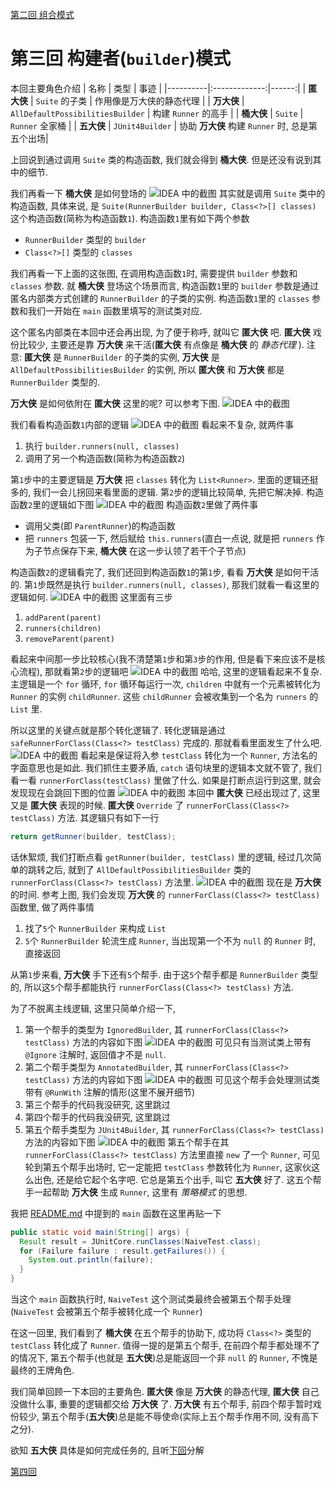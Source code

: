 [第二回 组合模式](chap2.md)
# 第三回 构建者(`builder`)模式

本回主要角色介绍
| 名称   |      类型      |  事迹 |
|----------|:-------------:|------:|
| **匿大侠** |  `Suite` 的子类 | 作用像是万大侠的静态代理 |
| **万大侠** |  `AllDefaultPossibilitiesBuilder`   | 构建 `Runner` 的高手 |
| **桶大侠** |  `Suite`   | `Runner` 全家桶 |
| **五大侠** |  `JUnit4Builder`   | 协助 **万大侠** 构建 `Runner` 时, 总是第五个出场|



上回说到通过调用 `Suite` 类的构造函数, 
我们就会得到 **桶大侠**.
但是还没有说到其中的细节.

我们再看一下 **桶大侠** 是如何登场的
![IDEA 中的截图](pic/Computer.png)
其实就是调用 `Suite` 类中的构造函数,
具体来说, 是 `Suite(RunnerBuilder builder, Class<?>[] classes)` 这个构造函数(简称为构造函数`1`).
构造函数`1`里有如下两个参数
* `RunnerBuilder` 类型的 `builder`
* `Class<?>[]` 类型的 `classes`

我们再看一下上面的这张图, 在调用构造函数`1`时, 需要提供 `builder` 参数和 `classes` 参数.
就 **桶大侠** 登场这个场景而言,
构造函数`1`里的 `builder` 参数是通过匿名内部类方式创建的 `RunnerBuilder` 的子类的实例.
构造函数`1`里的 `classes` 参数和我们一开始在 `main` 函数里填写的测试类对应.

这个匿名内部类在本回中还会再出现, 为了便于称呼, 就叫它 **匿大侠** 吧.
**匿大侠** 戏份比较少, 主要还是靠 **万大侠** 来干活(**匿大侠** 有点像是 **桶大侠** 的 *静态代理* ).
注意: **匿大侠**  是 `RunnerBuilder` 的子类的实例,
**万大侠** 是 `AllDefaultPossibilitiesBuilder` 的实例,
所以 **匿大侠** 和 **万大侠** 都是 `RunnerBuilder` 类型的.

**万大侠** 是如何依附在 **匿大侠** 这里的呢? 可以参考下图.
![IDEA 中的截图](pic/greatBuilder.png)

我们看看构造函数`1`内部的逻辑
![IDEA 中的截图](pic/SuiteConstructor1.png)
看起来不复杂, 就两件事
1. 执行 `builder.runners(null, classes)`
2. 调用了另一个构造函数(简称为构造函数`2`)

第`1`步中的主要逻辑是 **万大侠** 把 `classes` 转化为 `List<Runner>`.
里面的逻辑还挺多的, 我们一会儿拐回来看里面的逻辑.
第`2`步的逻辑比较简单, 先把它解决掉.
构造函数`2`里的逻辑如下图
![IDEA 中的截图](pic/SuiteConstructor2.png)
构造函数`2`里做了两件事
* 调用父类(即 `ParentRunner`)的构造函数
* 把 `runners` 包装一下, 然后赋给 `this.runners`(直白一点说, 就是把 `runners` 作为子节点保存下来, **桶大侠** 在这一步认领了若干个子节点)

构造函数`2`的逻辑看完了, 我们还回到构造函数`1`的第`1`步,
看看 **万大侠** 是如何干活的.
第`1`步既然是执行 `builder.runners(null, classes)`,
那我们就看一看这里的逻辑如何.
![IDEA 中的截图](pic/runners.png)
这里面有三步
1. `addParent(parent)`
2. `runners(children)`
3. `removeParent(parent)`

看起来中间那一步比较核心(我不清楚第`1`步和第`3`步的作用, 但是看下来应该不是核心流程),
那就看第`2`步的逻辑吧
![IDEA 中的截图](pic/for.png)
哈哈, 这里的逻辑看起来不复杂.
主逻辑是一个 `for` 循环, 
`for` 循环每运行一次, 
`children` 中就有一个元素被转化为 `Runner` 的实例 `childRunner`.
这些 `childRunner` 会被收集到一个名为 `runners` 的 `List` 里.

所以这里的关键点就是那个转化逻辑了.
转化逻辑是通过 `safeRunnerForClass(Class<?> testClass)` 完成的.
那就看看里面发生了什么吧.
![IDEA 中的截图](pic/safeRunnerForClass.png)
看起来是保证将入参 `testClass` 转化为一个 `Runner`, 方法名的字面意思也是如此.
我们抓住主要矛盾, `catch` 语句块里的逻辑本文就不管了, 
我们看一看 `runnerForClass(testClass)` 里做了什么.
如果是打断点运行到这里, 就会发现现在会跳回下图的位置
![IDEA 中的截图](pic/back.png)
本回中 **匿大侠** 已经出现过了, 这里又是 **匿大侠** 表现的时候.
**匿大侠** `Override` 了 `runnerForClass(Class<?> testClass)` 方法.
其逻辑只有如下一行
```java
return getRunner(builder, testClass);
```
话休絮烦, 我们打断点看 `getRunner(builder, testClass)` 里的逻辑,
经过几次简单的跳转之后, 
就到了 `AllDefaultPossibilitiesBuilder` 类的 `runnerForClass(Class<?> testClass)` 方法里.
![IDEA 中的截图](pic/coreOfWan.png)
现在是 **万大侠** 的时间.
参考上图, 我们会发现 **万大侠** 的 `runnerForClass(Class<?> testClass)` 函数里,
做了两件事情
1. 找了`5`个 `RunnerBuilder` 来构成 `List`
2. `5`个 `RunnerBuilder` 轮流生成 `Runner`, 当出现第一个不为 `null` 的 `Runner` 时, 直接返回

从第`1`步来看, **万大侠** 手下还有`5`个帮手.
由于这`5`个帮手都是 `RunnerBuilder` 类型的, 
所以这`5`个帮手都能执行 `runnerForClass(Class<?> testClass)` 方法.

为了不脱离主线逻辑,
这里只简单介绍一下,
1. 第一个帮手的类型为 `IgnoredBuilder`, 
其 `runnerForClass(Class<?> testClass)` 方法的内容如下图
![IDEA 中的截图](pic/ignoredBuilder.png)
可见只有当测试类上带有 `@Ignore` 注解时, 返回值才不是 `null`.
2. 第二个帮手类型为 `AnnotatedBuilder`, 
其 `runnerForClass(Class<?> testClass)` 方法的内容如下图
![IDEA 中的截图](pic/annotatedBuilder.png)
可见这个帮手会处理测试类带有 `@RunWith` 注解的情形(这里不展开细节)
3. 第三个帮手的代码我没研究, 这里跳过
4. 第四个帮手的代码我没研究, 这里跳过
5. 第五个帮手类型为 `JUnit4Builder`, 
其 `runnerForClass(Class<?> testClass)` 方法的内容如下图
![IDEA 中的截图](pic/junit4Builder.png)
第五个帮手在其 `runnerForClass(Class<?> testClass)` 方法里直接 `new` 了一个 `Runner`, 
可见轮到第五个帮手出场时, 
它一定能把 `testClass` 参数转化为 `Runner`,
这家伙这么出色, 
还是给它起个名字吧.
它总是第五个出手,
叫它 **五大侠** 好了.
这五个帮手一起帮助 **万大侠** 生成 `Runner`,
这里有 *策略模式* 的思想.

我把 [README.md](README.md) 中提到的 `main` 函数在这里再贴一下
```java
public static void main(String[] args) {
  Result result = JUnitCore.runClasses(NaiveTest.class);
  for (Failure failure : result.getFailures()) {
    System.out.println(failure);
  }
}
```
当这个 `main` 函数执行时,
`NaiveTest` 这个测试类最终会被第五个帮手处理(`NaiveTest` 会被第五个帮手被转化成一个 `Runner`)

在这一回里, 
我们看到了 **桶大侠** 在五个帮手的协助下, 
成功将 `Class<?>` 类型的 `testClass` 转化成了 `Runner`.
值得一提的是第五个帮手,
在前四个帮手都处理不了的情况下, 
第五个帮手(也就是 **五大侠**)总是能返回一个非 `null` 的 `Runner`,
不愧是最终的王牌角色.


我们简单回顾一下本回的主要角色.
**匿大侠** 像是 **万大侠** 的静态代理,
**匿大侠** 自己没做什么事, 重要的逻辑都交给 **万大侠** 了.
**万大侠** 有五个帮手,
前四个帮手暂时戏份较少, 
第五个帮手(**五大侠**)总是能不辱使命(实际上五个帮手作用不同, 没有高下之分).

欲知 **五大侠** 具体是如何完成任务的, 
且听[下回](chap4.md)分解

[第四回](chap4.md)